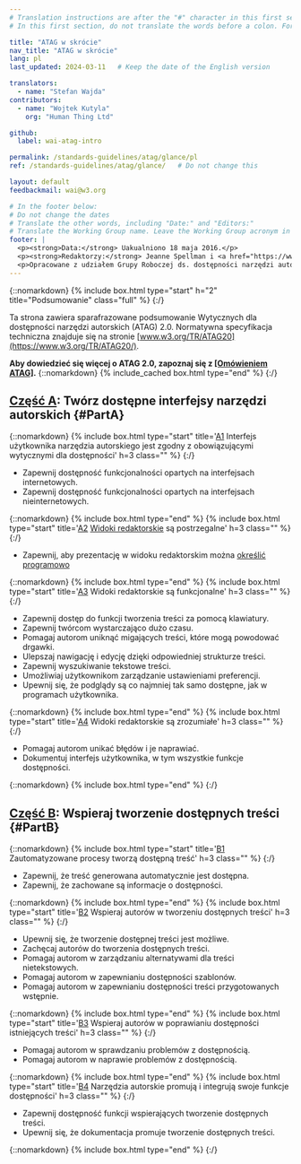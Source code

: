 ```yaml
---
# Translation instructions are after the "#" character in this first section. They are comments that do not show up in the web page. You do not need to translate the instructions after "#".
# In this first section, do not translate the words before a colon. For example, do not translate "title:". Do translate the text after "title:"

title: "ATAG w skrócie"
nav_title: "ATAG w skrócie"
lang: pl
last_updated: 2024-03-11   # Keep the date of the English version

translators:
  - name: "Stefan Wajda"
contributors:
  - name: "Wojtek Kutyla"
    org: "Human Thing Ltd"

github:
  label: wai-atag-intro

permalink: /standards-guidelines/atag/glance/pl   
ref: /standards-guidelines/atag/glance/   # Do not change this

layout: default
feedbackmail: wai@w3.org

# In the footer below:
# Do not change the dates
# Translate the other words, including "Date:" and "Editors:"
# Translate the Working Group name. Leave the Working Group acronym in English.
footer: |
  <p><strong>Data:</strong> Uakualniono 18 maja 2016.</p>
  <p><strong>Redaktorzy:</strong> Jeanne Spellman i <a href="https://www.w3.org/People/Shawn/">Shawn Lawton Henry</a>.</p>
  <p>Opracowane z udziałem Grupy Roboczej ds. dostępności narzędzi autorskich (<a href="https://www.w3.org/WAI/AU/">AUWG</a>) oraz Grupy Roboczej ds. Edukacji i Promocji (<a href="https://www.w3.org/WAI/about/groups/eowg/">EOWG</a>).</p>
---
```


{::nomarkdown}
{% include box.html type="start" h="2" title="Podsumowanie" class="full" %}
{:/}

Ta strona zawiera sparafrazowane podsumowanie Wytycznych dla dostępności narzędzi autorskich (ATAG) 2.0. Normatywna specyfikacja techniczna znajduje się na stronie [www.w3.org/TR/ATAG20](https://www.w3.org/TR/ATAG20/).

**Aby dowiedzieć się więcej o ATAG 2.0, zapoznaj się z [[Omówieniem ATAG]](/standards-guidelines/atag/).**
{::nomarkdown}
{% include_cached box.html type="end" %}
{:/}


## [Część A](https://www.w3.org/TR/ATAG20/#part_a): Twórz dostępne interfejsy narzędzi autorskich {#PartA}

{::nomarkdown}
{% include box.html type="start" title='<a href="https://www.w3.org/TR/ATAG20/#principle_a1">A1</a> Interfejs użytkownika narzędzia autorskiego jest zgodny z obowiązującymi wytycznymi dla dostępności' h=3 class="" %}
{:/}

-   Zapewnij dostępność funkcjonalności opartych na interfejsach internetowych.
-   Zapewnij dostępność funkcjonalności opartych na interfejsach nieinternetowych.

{::nomarkdown}
{% include box.html type="end" %}
{% include box.html type="start" title='<a href="https://www.w3.org/TR/ATAG20/#principle_a2">A2</a> <a href="https://www.w3.org/TR/ATAG20/#def-Editing-View">Widoki redaktorskie</a> są postrzegalne' h=3 class="" %}
{:/}

-   Zapewnij, aby prezentację w widoku redaktorskim można [określić programowo](https://www.w3.org/TR/ATAG20/#def-Programmatically-Determined)

{::nomarkdown}
{% include box.html type="end" %}
{% include box.html type="start" title='<a href="https://www.w3.org/TR/ATAG20/#principle_a3">A3</a> Widoki redaktorskie są funkcjonalne' h=3 class="" %}
{:/}

-   Zapewnij dostęp do funkcji tworzenia treści za pomocą klawiatury.
-   Zapewnij twórcom wystarczająco dużo czasu.
-   Pomagaj autorom uniknąć migających treści, które mogą powodować drgawki.
-   Ulepszaj nawigację i edycję dzięki odpowiedniej strukturze treści.
-   Zapewnij wyszukiwanie tekstowe treści.
-   Umożliwiaj użytkownikom zarządzanie ustawieniami preferencji.
-   Upewnij się, że podglądy są co najmniej tak samo dostępne, jak w programach użytkownika.

{::nomarkdown}
{% include box.html type="end" %}
{% include box.html type="start" title='<a href="https://www.w3.org/TR/ATAG20/#principle_a4">A4</a> Widoki redaktorskie są zrozumiałe' h=3 class="" %}
{:/}

-   Pomagaj autorom unikać błędów i je naprawiać.
-   Dokumentuj interfejs użytkownika, w tym wszystkie funkcje dostępności.

{::nomarkdown}
{% include box.html type="end" %}
{:/}

## [Część B](https://www.w3.org/TR/ATAG20/#part_b): Wspieraj tworzenie dostępnych treści {#PartB}

{::nomarkdown}
{% include box.html type="start" title='<a href="https://www.w3.org/TR/ATAG20/#principle_b1">B1</a> Zautomatyzowane procesy tworzą dostępną treść' h=3 class="" %}
{:/}

-   Zapewnij, że treść generowana automatycznie jest dostępna.
-   Zapewnij, że zachowane są informacje o dostępności.

{::nomarkdown}
{% include box.html type="end" %}
{% include box.html type="start" title='<a href="https://www.w3.org/TR/ATAG20/#principle_b2">B2</a> Wspieraj autorów w tworzeniu dostępnych treści' h=3 class="" %}
{:/}

-   Upewnij się, że tworzenie dostępnej treści jest możliwe.
-   Zachęcaj autorów do tworzenia dostępnych treści.
-   Pomagaj autorom w zarządzaniu alternatywami dla treści nietekstowych.
-   Pomagaj autorom w zapewnianiu dostępności szablonów.
-   Pomagaj autorom w zapewnianiu dostępności treści przygotowanych wstępnie.

{::nomarkdown}
{% include box.html type="end" %}
{% include box.html type="start" title='<a href="https://www.w3.org/TR/ATAG20/#principle_b3">B3</a> Wspieraj autorów w poprawianiu dostępności istniejących treści' h=3 class="" %}
{:/}

-   Pomagaj autorom w sprawdzaniu problemów z dostępnością.
-   Pomagaj autorom w naprawie problemów z dostępnością.

{::nomarkdown}
{% include box.html type="end" %}
{% include box.html type="start" title='<a href="https://www.w3.org/TR/ATAG20/#principle_b4">B4</a> Narzędzia autorskie promują i integrują swoje funkcje dostępności' h=3 class="" %}
{:/}

-   Zapewnij dostępność funkcji wspierających tworzenie dostępnych treści.
-   Upewnij się, że dokumentacja promuje tworzenie dostępnych treści.

{::nomarkdown}
{% include box.html type="end" %}
{:/}
